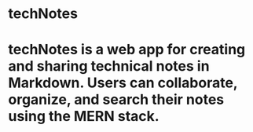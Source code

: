 # techNotes

# techNotes is a web app for creating and sharing technical notes in Markdown. Users can collaborate, organize, and search their notes using the MERN stack.
